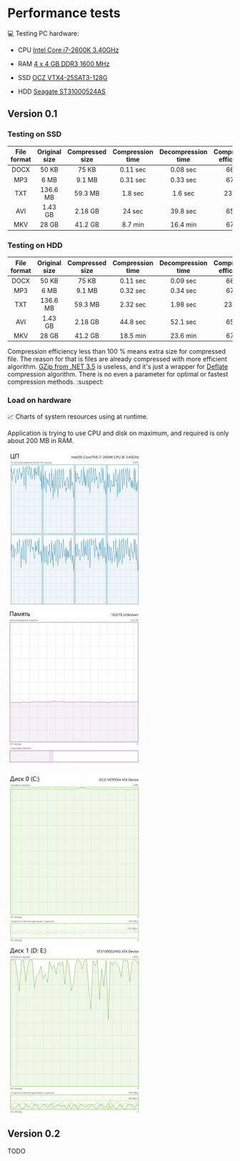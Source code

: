 # Performance tests

:computer: Testing PC hardware:

* CPU [Intel Core i7-2600K 3.40GHz](https://market.yandex.ru/product/6933502/spec?hid=91019&track=tabs)

* RAM [4 x 4 GB DDR3 1600 MHz](https://market.yandex.ru/product/6131982/spec?hid=191211&track=tabs)

* SSD [OCZ VTX4-25SAT3-128G](https://market.yandex.ru/product/7978930/spec?hid=91033&track=tabs)

* HDD [Seagate ST31000524AS](https://market.yandex.ru/product/6989302/spec?hid=91033&track=tabs)

## Version 0.1

### Testing on SSD

File format | Original size | Compressed size | Compression time | Decompression time | Compression efficiency
:---: | :---: | :---: | :---: | :---: | :---:
DOCX | 50 KB | 75 KB | 0.11 sec | 0.08 sec | 66 %
MP3 | 6 MB | 9.1 MB | 0.31 sec | 0.33 sec | 67 %
TXT | 136.6 MB | 59.3 MB | 1.8 sec | 1.6 sec | 230 %
AVI | 1.43 GB | 2.18 GB | 24 sec | 39.8 sec | 65 %
MKV | 28 GB | 41.2 GB | 8.7 min | 16.4 min | 67 %

### Testing on HDD

File format | Original size | Compressed size | Compression time | Decompression time | Compression efficiency
:---: | :---: | :---: | :---: | :---: | :---:
DOCX | 50 KB | 75 KB | 0.11 sec | 0.09 sec | 66 %
MP3 | 6 MB | 9.1 MB | 0.32 sec | 0.34 sec | 67 %
TXT | 136.6 MB | 59.3 MB | 2.32 sec | 1.98 sec | 230 %
AVI | 1.43 GB | 2.18 GB | 44.8 sec | 52.1 sec | 65 %
MKV | 28 GB | 41.2 GB | 18.5 min | 23.6 min | 67 %

Compression efficiency less than 100 % means extra size for compressed file. 
The reason for that is files are already compressed with more efficient algorithm. 
[GZip from .NET 3.5](https://msdn.microsoft.com/en-us/library/system.io.compression.gzipstream(v=vs.90).aspx) is useless, and it's just a wrapper for [Deflate](https://msdn.microsoft.com/en-us/library/system.io.compression.deflatestream(v=vs.90).aspx) compression algorithm. 
There is no even a parameter for optimal or fastest compression methods. :suspect:

### Load on hardware

:chart_with_upwards_trend: Charts of system resources using at runtime.

Application is trying to use CPU and disk on maximum, and required is only about 200 MB in RAM.

![CPU](../images/load_on_cpu.png)
![RAM](../images/load_on_ram.png)

![SSD](../images/load_on_ssd.png)
![HDD](../images/load_on_hdd.png)

## Version 0.2

TODO